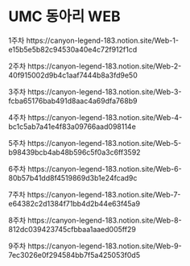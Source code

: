 <h1> UMC 동아리 WEB </h1>
<p> 1주차 https://canyon-legend-183.notion.site/Web-1-e15b5e5b82c94530a40e4c72f912f1cd </p>
<p> 2주차 https://canyon-legend-183.notion.site/Web-2-40f915002d9b4c1aaf7444b8a3fd9e50 </p>
<p> 3주차 https://canyon-legend-183.notion.site/Web-3-fcba65176bab491d8aac4a69dfa768b9 </p>
<p> 4주차 https://canyon-legend-183.notion.site/Web-4-bc1c5ab7a41e4f83a09766aad098114e </p>
<p> 5주차 https://canyon-legend-183.notion.site/Web-5-b98439bcb4ab48b596c5f0a3c6ff3592 </p>
<p> 6주차 https://canyon-legend-183.notion.site/Web-6-80b57b41dd8f4519869d3b1e24fcad9c </p>
<p> 7주차 https://canyon-legend-183.notion.site/Web-7-e64382c2d1384f71bb4d2b44e63f45a9 </p>
<p> 8주차 https://canyon-legend-183.notion.site/Web-8-812dc039423745cfbbaa1aaed005ff29 </p>
<p> 9주차 https://canyon-legend-183.notion.site/Web-9-7ec3026e0f294584bb7f5a425053f0d5 </p>

